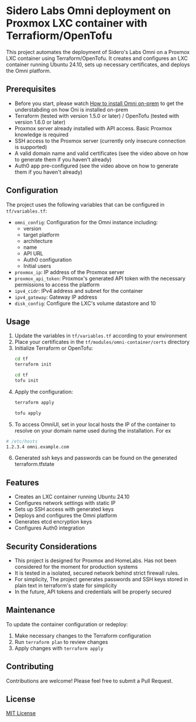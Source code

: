 # Sidero Labs Omni deployment on Proxmox LXC container with Terrafiorm/OpenTofu

This project automates the deployment of Sidero's Labs Omni on a Proxmox LXC container using Terraform/OpenTofu. It creates and configures an LXC container running Ubuntu 24.10, sets up necessary certificates, and deploys the Omni platform.

## Prerequisites
- Before you start, please watch [How to install Omni on-prem](https://www.youtube.com/watch?v=wd3lI3qf-3w) to get 
  the understabding on how Oni is installed on-prem
- Terraform (tested with version 1.5.0 or later) / OpenTofu (tested with version 1.6.0 or later)
- Proxmox server already installed with API access. Basic Proxmox knowledge is required
- SSH access to the Proxmox server (currently only insecure connection is supported)
- A valid domain name and valid certificates (see the video above on how to generate them if you haven't already)
- Auth0 app pre-configured (see the video above on how to generate them if you haven't already)

## Configuration

The project uses the following variables that can be configured in `tf/variables.tf`:

- `omni_config`: Configuration for the Omni instance including:
  - version
  - target platform
  - architecture
  - name
  - API URL
  - Auth0 configuration
  - Initial users
- `proxmox_ip`: IP address of the Proxmox server
- `proxmox_api_token`: Proxmox's generated API token with the necessary permissions to access the platform
- `ipv4_cidr`: IPv4 address and subnet for the container
- `ipv4_gateway`: Gateway IP address
- `disk_config`: Configure the LXC's volume datastore and 10

## Usage

1. Update the variables in `tf/variables.tf` according to your environment
2. Place your certificates in the `tf/modules/omni-container/certs` directory
3. Initialize Terraform or OpenTofu:
   ```bash
   cd tf
   terraform init
   ```
   ```bash
   cd tf
   tofu init
   ```
4. Apply the configuration:
   ```bash
   terraform apply
   ```
   ```bash
   tofu apply
   ```
5. To access OmniUI, set in your local hosts the IP of the container to resolve on your domain name used during the installation. For ex
```bash
# /etc/hosts
1.2.3.4 omni.example.com
```
6. Generated ssh keys and passwords can be found on the generated terraform.tfstate

## Features

- Creates an LXC container running Ubuntu 24.10
- Configures network settings with static IP
- Sets up SSH access with generated keys
- Deploys and configures the Omni platform
- Generates etcd encryption keys
- Configures Auth0 integration

## Security Considerations

- This project is designed for Proxmox and HomeLabs. Has not been considered for the moment for production systems
- It is tested in a isolated, secured network behind strict firewall rules.  
- For simplicity, The project generates passwords and SSH keys stored in plain text in terraform's state for simplicity
- In the future, API tokens and credentials will be properly secured

## Maintenance

To update the container configuration or redeploy:
1. Make necessary changes to the Terraform configuration
2. Run `terraform plan` to review changes
3. Apply changes with `terraform apply`

## Contributing

Contributions are welcome! Please feel free to submit a Pull Request.

## License

[MIT License](https://github.com/stathis-ditc/omni-proxmox-lxc/blob/main/LICENSE)